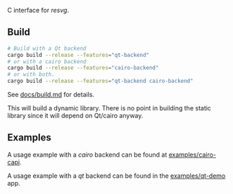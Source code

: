 C interface for *resvg*.

## Build

```bash
# Build with a Qt backend
cargo build --release --features="qt-backend"
# or with a cairo backend
cargo build --release --features="cairo-backend"
# or with both.
cargo build --release --features="qt-backend cairo-backend"
```

See [docs/build.md](../docs/build.md) for details.

This will build a dynamic library. There is no point in building the static
library since it will depend on Qt/cairo anyway.

## Examples

A usage example with a *cairo* backend can be found at [examples/cairo-capi](../examples/cairo-capi).

A usage example with a *qt* backend can be found in the [examples/qt-demo](../examples/qt-demo) app.
